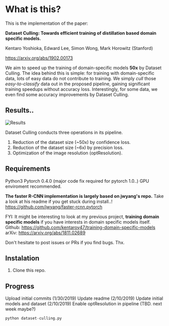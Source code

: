 # What is this?
This is the implementation of the paper:

**Dataset Culling: Towards efficient training of distillation based domain specific models.**

Kentaro Yoshioka, Edward Lee, Simon Wong, Mark Horowitz (Stanford)

https://arxiv.org/abs/1902.00173

We aim to speed up the training of domain-specific models **50x** by Dataset Culling.
The idea behind this is simple: for training with domain-specific data, lots of easy data do not contribute to training. 
We simply *cull* those *easy-to-classify* data out in the proposed pipeline, gaining significant training speedups without accuracy loss.
Interestingly, for some data, we even find some accuracy improvements by Dataset Culling.

## Results..
![Results](https://github.com/kentaroy47/DatasetCulling/figure-of-dataset.png)


Dataset Culling conducts three operations in its pipeline.  
1. Reduction of the dataset size (~50x) by confidence loss.
2. Reduction of the dataset size (~6x) by precision loss.
3. Optimization of the image resolution (optResolution).



## Requirements
Python3
Pytorch 0.4.0 (major code fix required for pytorch 1.0..)
GPU enviroment recommended.

**The faster R-CNN implementation is largely based on jwyang's repo.**
Take a look at his readme if you get stuck during install..!
https://github.com/jwyang/faster-rcnn.pytorch

FYI: It might be interesting to look at my previous project, **training domain specific models** if you have interests in domain specific models itself.
Github: https://github.com/kentaroy47/training-domain-specific-models
arXiv: https://arxiv.org/abs/1811.02689

Don't hesitate to post issues or PRs if you find bugs. Thx.

## Instalation
1. Clone this repo.


## Progress
Upload initial commits (1/30/2019)
Update readme (2/10/2019)
Update initial models and dataset (2/10/2019)
Enable optResolution in pipeline (TBD. next week maybe?)

```py
python dataset-culling.py
```
